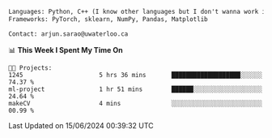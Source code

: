```txt
Languages: Python, C++ (I know other languages but I don't wanna work in em)
Frameworks: PyTorch, sklearn, NumPy, Pandas, Matplotlib

Contact: arjun.sarao@uwaterloo.ca
```

<!--START_SECTION:waka-->
📊 **This Week I Spent My Time On** 

```text
🐱‍💻 Projects: 
1245                     5 hrs 36 mins       ███████████████████░░░░░░   74.37 % 
ml-project               1 hr 51 mins        ██████░░░░░░░░░░░░░░░░░░░   24.64 % 
makeCV                   4 mins              ░░░░░░░░░░░░░░░░░░░░░░░░░   00.99 % 
```


 Last Updated on 15/06/2024 00:39:32 UTC
<!--END_SECTION:waka-->
